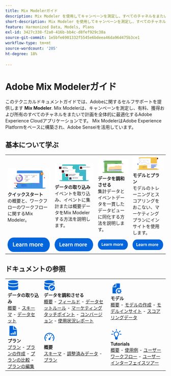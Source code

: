 ```yaml
---
title: Mix Modelerガイド
description: Mix Modeler を使用してキャンペーンを測定し、すべてのチャネルをまたいで総合的に計画を最適化する方法について説明します。
short-description: Mix Modeler を使用してキャンペーンを測定し、すべてのチャネルをまたいで総合的に計画を最適化する方法について説明します。
feature: Harmonized Data, Models, Plans
exl-id: 3427c338-f2a0-416b-bb4c-d8fef929c38a
source-git-commit: 1e5bfe6901332f5545e6bdeea46da96d475b3ce1
workflow-type: tm+mt
source-wordcount: '205'
ht-degree: 18%

---
```


# Adobe Mix Modelerガイド

このテクニカルドキュメントガイドでは、Adobeに関するセルフサポートを提供します **Mix Modeler**. Mix Modelerは、キャンペーンを測定し、有料、獲得および所有のすべてのチャネルをまたいで計画を全体的に最適化するAdobe Experience Cloudアプリケーションです。 Mix ModelerはAdobe Experience Platformをベースに構築され、Adobe Senseiを活用しています。

## 基本について学ぶ

<table style="table-layout:fixed">
  <tr style="border: 0;">
    <td>
    <a href="/help/get-started/about.md"><img src="./assets/whatis-mm.png"></a>
    <div><strong>クイックスタート</strong><br/>の概要と、ワークフローのワークフローに関するMix Modeler。</div>
    </td>
    <td>
    <a href="/help/ingest-data/overview.md"><img src="./assets/data-ingestion-mm.png"></a>
    <div><strong>データの取り込み</strong><br/>イベントを取り込み、イベントに集計または概要データをMix Modelerする方法を説明します。</div>
    </td>
    <td>
    <a href="/help/harmonize-data/overview.md"><img src="./assets/plan-mm.png"/></a>
    <div><strong>データを調和させる</strong><br/>集計データとイベントデータを一貫したデータビューに同化する方法を説明します。 
    </div>
    </td>
    <td>
    <a href="/help/models/overview.md"><img src="./assets/models-mm.png"></a>
    <div><strong>モデルとプラン</strong><br/>モデルのトレーニングとスコアリングをおこない、マーケティングプランにインサイトを使用します。</div>
    </td>
  </tr>
  <tr style="border: 0;">
    <td align="center"><a href="/help/get-started/about.md"><img src="./assets/learn-more-button.svg"></a></td>
    <td align="center"><a href="/help/ingest-data/overview.md"><img src="./assets/learn-more-button.svg"></a></td>
    <td align="center"><a href="/help/harmonize-data/overview.md"><img src="./assets/learn-more-button.svg"></a></td>
    <td align="center"><a href="/help/models/overview.md"><img src="./assets/learn-more-button.svg"></a></td>
    </tr>
</table>


## ドキュメントの参照

<table style="table-layout:auto">
  <tr style="border: 0;">
    <td>
      <img src="./assets/Data.svg" width="35px"><br/>
      <strong>データの取り込み</strong><br/><a href="/help/ingest-data/overview.md">概要</a> - <a href="/help/ingest-data/schemas.md">スキーマ</a> - <a href="/help/ingest-data/datasets.md">データセット</a> 
    </td>
    <td>
      <img src="./assets/DataCheck.svg" width="35px"><br/>
      <strong>データを調和させる</strong><br/><a href="/help/harmonize-data/overview.md">概要</a> - <a href="/help/harmonize-data/fields.md">フィールド</a>  - <a href="/help/harmonize-data/dataset-rules.md">データセットルール</a> - <a href="/help/harmonize-data/marketing-touchpoints.md">マーケティングタッチポイント</a> - <a href="/help/harmonize-data/conversions.md">コンバージョン</a> - <a href="/help/harmonize-data/usage-report.md">使用状況レポート</a>  
    </td>
    <td>
      <img src="./assets/FileGear.svg" width="35px"><br/>
      <strong>モデル</strong><br/><a href="/help/models/overview.md">概要</a> - <a href="/help/models/create.md">モデルの作成</a> - <a href="/help/models/insights.md">モデルインサイト</a> - <a href="/help/models/scoring-data.md">スコアリングデータ</a>
    </td>
  </tr>
  <tr style="border: 0;">
    <td>
      <img src="./assets/FileChart.svg" width="35px"><br/>
      <strong>プラン</strong><br/><a href="/help/plans/overview.md">プラン</a> - <a href="/help/plans/create.md">プランの作成</a> - <a href="/help/plans/compare.md">プランの比較</a> - <a href="/help/plans/edit.md">プランの編集</a>
    </td>
    <td>
      <img src="./assets/Dashboard.svg" width="35px"><br/>
      <strong>概要</strong><br/><a href="/help/dashboard/overview.md">スキーマ</a> - <a href="/help/dashboard/harmonized-data.md">調整済みデータ</a> - <a href="/help/dashboard/plans.md">プラン</a>
    </td>
        <td>
      <img src="./assets/Learn.svg" width="35px"><br/>
      <strong>Tutorials</strong><br/><a href="https://experienceleague.adobe.com/docs/mix-modeler-learn/tutorials/overview.html?lang=en">概要</a> - <a href="https://experienceleague.adobe.com/docs/mix-modeler-learn/tutorials/intro/use-cases.html?lang=en">使用例</a> - <a href="https://experienceleague.adobe.com/docs/mix-modeler-learn/tutorials/intro/user-workflow.html?lang=en">ユーザーワークフロー</a>  - <a href="https://experienceleague.adobe.com/docs/mix-modeler-learn/tutorials/intro/user-interface-tour.html?lang=en">ユーザーインターフェイスツアー</a>
    </td>
  </tr>
</table>
